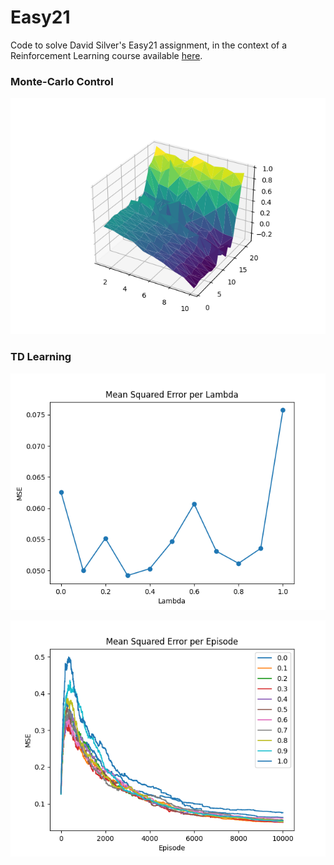 # Easy21

Code to solve David Silver's Easy21 assignment, in the context of a Reinforcement Learning course available [here](https://www.davidsilver.uk/teaching/).

### Monte-Carlo Control

![Monte Carlo](/plots/monte_carlo.png)

### TD Learning

![TD Learning](/plots/td.png)

![TD Learning](/plots/td_.png)